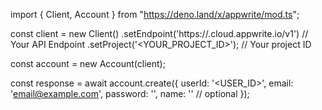 import { Client, Account } from "https://deno.land/x/appwrite/mod.ts";

const client = new Client()
    .setEndpoint('https://<REGION>.cloud.appwrite.io/v1') // Your API Endpoint
    .setProject('<YOUR_PROJECT_ID>'); // Your project ID

const account = new Account(client);

const response = await account.create({
    userId: '<USER_ID>',
    email: 'email@example.com',
    password: '',
    name: '<NAME>' // optional
});
